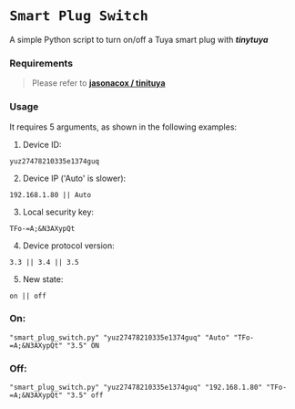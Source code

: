 # `Smart Plug Switch`

A simple Python script to turn on/off a Tuya smart plug with _**tinytuya**_

### Requirements
> Please refer to **[jasonacox / tinituya](https://github.com/jasonacox/tinytuya)**

### Usage

It requires 5 arguments, as shown in the following examples:
1. Device ID:
```
yuz27478210335e1374guq
```
2. Device IP ('Auto' is slower):
```
192.168.1.80 || Auto
```
3. Local security key:
```
TFo-=A;&N3AXypQt
```
4. Device protocol version:
```
3.3 || 3.4 || 3.5
```
5. New state:
```
on || off
```

### On:

```
"smart_plug_switch.py" "yuz27478210335e1374guq" "Auto" "TFo-=A;&N3AXypQt" "3.5" ON
```

### Off:

```
"smart_plug_switch.py" "yuz27478210335e1374guq" "192.168.1.80" "TFo-=A;&N3AXypQt" "3.5" off
```
